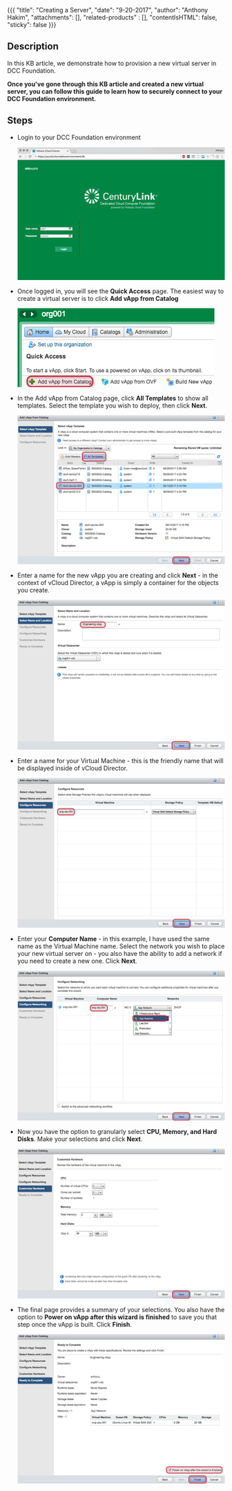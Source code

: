 {{{
  "title": "Creating a Server",
  "date": "9-20-2017",
  "author": "Anthony Hakim",
  "attachments": [],
  "related-products" : [],
  "contentIsHTML": false,
  "sticky": false
}}}

## Description
In this KB article, we demonstrate how to provision a new virtual server in DCC Foundation.

__Once you've gone through this KB article and created a new virtual server, you can follow this guide to learn how to securely connect to your DCC Foundation environment.__


## Steps
* Login to your DCC Foundation environment

  ![Login to DCC F](../../images/dccf/login-to-dcc-f.png)

* Once logged in, you will see the __Quick Access__ page. The easiest way to create a virtual server is to click __Add vApp from Catalog__

  ![Login to DCC F](../../images/dccf/creating-a-server1.png)

* In the Add vApp from Catalog page, click __All Templates__ to show all templates. Select the template you wish to deploy, then click __Next__.

  ![Login to DCC F](../../images/dccf/creating-a-server2.png)

* Enter a name for the new vApp you are creating and click __Next__ - in the context of vCloud Director, a vApp is simply a container for the objects you create.

  ![Login to DCC F](../../images/dccf/creating-a-server3.png)

* Enter a name for your Virtual Machine - this is the friendly name that will be displayed inside of vCloud Director.

  ![Login to DCC F](../../images/dccf/creating-a-server4.png)

* Enter your __Computer Name__ - in this example, I have used the same name as the Virtual Machine name. Select the network you wish to place your new virtual server on - you also have the ability to add a network if you need to create a new one. Click __Next__.

  ![Login to DCC F](../../images/dccf/creating-a-server5.png)

* Now you have the option to granularly select __CPU, Memory, and Hard Disks__. Make your selections and click __Next__.

  ![Login to DCC F](../../images/dccf/creating-a-server6.png)

* The final page provides a summary of your selections. You also have the option to __Power on vApp after this wizard is finished__ to save you that step once the vApp is built. Click __Finish__.

  ![Login to DCC F](../../images/dccf/creating-a-server7.png)
